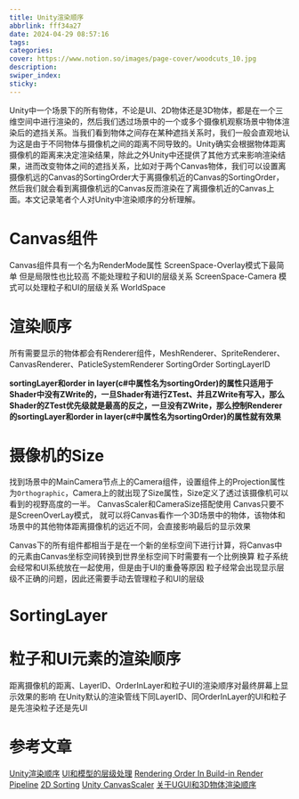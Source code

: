 ```yaml
---
title: Unity渲染顺序
abbrlink: fff34a27
date: 2024-04-29 08:57:16
tags:
categories:
cover: https://www.notion.so/images/page-cover/woodcuts_10.jpg
description:
swiper_index:
sticky:
---
```


Unity中一个场景下的所有物体，不论是UI、2D物体还是3D物体，都是在一个三维空间中进行渲染的，然后我们透过场景中的一个或多个摄像机观察场景中物体渲染后的遮挡关系。当我们看到物体之间存在某种遮挡关系时，我们一般会直观地认为这是由于不同物体与摄像机之间的距离不同导致的。Unity确实会根据物体距离摄像机的距离来决定渲染结果，除此之外Unity中还提供了其他方式来影响渲染结果，进而改变物体之间的遮挡关系，比如对于两个Canvas物体，我们可以设置离摄像机远的Canvas的SortingOrder大于离摄像机近的Canvas的SortingOrder，然后我们就会看到离摄像机远的Canvas反而渲染在了离摄像机近的Canvas上面。本文记录笔者个人对Unity中渲染顺序的分析理解。

# Canvas组件
Canvas组件具有一个名为RenderMode属性
ScreenSpace-Overlay模式下最简单 但是局限性也比较高 不能处理粒子和UI的层级关系
ScreenSpace-Camera 模式可以处理粒子和UI的层级关系
WorldSpace 


# 渲染顺序
所有需要显示的物体都会有Renderer组件，MeshRenderer、SpriteRenderer、CanvasRenderer、PaticleSystemRenderer
SortingOrder SortingLayerID

**sortingLayer和order in layer(c#中属性名为sortingOrder)的属性只适用于Shader中没有ZWrite的，一旦Shader有进行ZTest、并且ZWrite有写入，那么Shader的ZTest优先级就是最高的反之，一旦没有ZWrite，那么控制Renderer的sortingLayer和order in layer(c#中属性名为sortingOrder)的属性就有效果**


# 摄像机的Size
找到场景中的MainCamera节点上的Camera组件，设置组件上的Projection属性为`Orthographic`，Camera上的就出现了Size属性，Size定义了透过该摄像机可以看到的视野高度的一半。
CanvasScaler和CameraSize搭配使用
Canvas只要不是ScreenOverLay模式， 就可以将Canvas看作一个3D场景中的物体，该物体和场景中的其他物体距离摄像机的远近不同，会直接影响最后的显示效果

Canvas下的所有组件都相当于是在一个新的坐标空间下进行计算，将Canvas中的元素由Canvas坐标空间转换到世界坐标空间下时需要有一个比例换算
粒子系统会经常和UI系统放在一起使用，但是由于UI的重叠等原因 粒子经常会出现显示层级不正确的问题，因此还需要手动去管理粒子和UI的层级

# SortingLayer

# 粒子和UI元素的渲染顺序

距离摄像机的距离、LayerID、OrderInLayer和粒子UI的渲染顺序对最终屏幕上显示效果的影响
在Unity默认的渲染管线下同LayerID、同OrderInLayer的UI和粒子是先渲染粒子还是先UI


# 参考文章
[Unity渲染顺序](https://zhuanlan.zhihu.com/p/473875401)
[UI和模型的层级处理](https://zhuanlan.zhihu.com/p/673810066)
[Rendering Order In Build-in Render Pipeline](https://docs.unity3d.com/2022.3/Documentation/Manual/built-in-rendering-order.html)
[2D Sorting](https://docs.unity3d.com/2021.3/Documentation/Manual/2DSorting.html)
[Unity CanvasScaler](https://docs.unity3d.com/Packages/com.unity.ugui@2.0/manual/script-CanvasScaler.html)
[关于UGUI和3D物体渲染顺序](https://blog.csdn.net/wjp494754224/article/details/105813042)